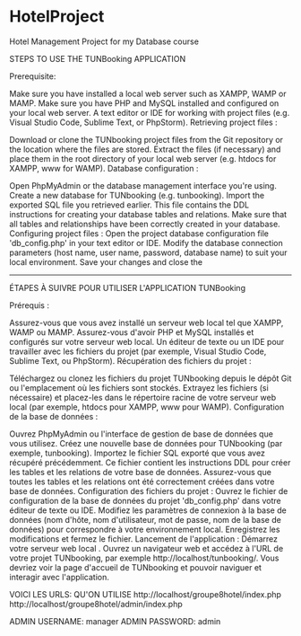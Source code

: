 # HotelProject
Hotel Management Project for my Database course 

STEPS TO USE THE TUNBooking APPLICATION

Prerequisite:

Make sure you have installed a local web server such as XAMPP, WAMP or MAMP.
Make sure you have PHP and MySQL installed and configured on your local web server.
A text editor or IDE for working with project files (e.g. Visual Studio Code, Sublime Text, or PhpStorm).
Retrieving project files :

Download or clone the TUNbooking project files from the Git repository or the location where the files are stored.
Extract the files (if necessary) and place them in the root directory of your local web server (e.g. htdocs for XAMPP, www for WAMP).
Database configuration :

Open PhpMyAdmin or the database management interface you're using.
Create a new database for TUNbooking (e.g. tunbooking).
Import the exported SQL file you retrieved earlier. This file contains the DDL instructions for creating your database tables and relations.
Make sure that all tables and relationships have been correctly created in your database.
Configuring project files :
Open the project database configuration file 'db_config.php' in your text editor or IDE.
Modify the database connection parameters (host name, user name, password, database name) to suit your local environment.
Save your changes and close the

-----------------------------------------------------

ÉTAPES À SUIVRE POUR UTILISER L'APPLICATION TUNBooking

Prérequis :

Assurez-vous que vous avez installé un serveur web local tel que XAMPP, WAMP ou MAMP.
Assurez-vous d'avoir PHP et MySQL installés et configurés sur votre serveur web local.
Un éditeur de texte ou un IDE pour travailler avec les fichiers du projet (par exemple, Visual Studio Code, Sublime Text, ou PhpStorm).
Récupération des fichiers du projet :

Téléchargez ou clonez les fichiers du projet TUNbooking depuis le dépôt Git ou l'emplacement où les fichiers sont stockés.
Extrayez les fichiers (si nécessaire) et placez-les dans le répertoire racine de votre serveur web local (par exemple, htdocs pour XAMPP, www pour WAMP).
Configuration de la base de données :

Ouvrez PhpMyAdmin ou l'interface de gestion de base de données que vous utilisez.
Créez une nouvelle base de données pour TUNbooking (par exemple, tunbooking).
Importez le fichier SQL exporté que vous avez récupéré précédemment. Ce fichier contient les instructions DDL pour créer les tables et les relations de votre base de données.
Assurez-vous que toutes les tables et les relations ont été correctement créées dans votre base de données.
Configuration des fichiers du projet :
Ouvrez le fichier de configuration de la base de données du projet 'db_config.php' dans votre éditeur de texte ou IDE.
Modifiez les paramètres de connexion à la base de données (nom d'hôte, nom d'utilisateur, mot de passe, nom de la base de données) pour correspondre à votre environnement local.
Enregistrez les modifications et fermez le fichier.
Lancement de l'application :
Démarrez votre serveur web local .
Ouvrez un navigateur web et accédez à l'URL de votre projet TUNbooking, par exemple http://localhost/tunbooking/.
Vous devriez voir la page d'accueil de TUNbooking et pouvoir naviguer et interagir avec l'application.

VOICI LES URLS: QU'ON UTILISE http://localhost/groupe8hotel/index.php
http://localhost/groupe8hotel/admin/index.php



ADMIN USERNAME: manager
ADMIN PASSWORD: admin 